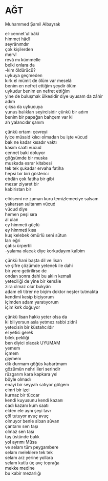 # AĞT 
Muhammed Şamil Albayrak

el-cennet'ul bâkî<br> 
himmet hâdî<br> 
seyrânımdır<br> 
çok kişilerden<br> 
mervî<br> 
revâ mı kümmelle<br> 
belki onlara da<br> 
-kim öldürücü?<br> 
uykuya geçmeden<br> 
kırk el mümit de ölüm var meselâ<br> 
benim en nefret ettiğim şeydir ölüm<br> 
uykudur benim en nefret ettiğim<br> 
yine de buluşmak ülkesidir diye uyusam da zâhir<br> 
adım<br> 
çıksa da uykucuya<br> 
yunus balıkları seyircisidir çünkü bir adım<br> 
benim bir papağan bahçem var ki<br> 
ah yalancıdır şanım<br> 

çünkü ortamı çevreyi<br> 
iyice müsaid kılıcı olmadan bu işte vücud<br> 
bak ne kadar kısadır vaktı<br> 
kasım saati vücud<br> 
cennet baki doluyor<br> 
göğsümde bir muska<br> 
muskada esrar kitabesi<br> 
tek tek şukadar ervaha fatiha<br> 
hepsi bir biri gösterici<br> 
ebdân çok fatiha bir gibi<br> 
mezar ziyaret bir<br> 
kabiristan bir<br> 

elbisemi ne zaman kuru temizlemeciye salsam<br> 
yakarsan sultanım vücud<br> 
vücud diye <br> 
hemen peşi sıra<br> 
al ulan<br> 
ey himmeti güçlü<br> 
ey himmeti kısa<br> 
kuş kelebek ömürlü seni sütun<br> 
ları eğri<br> 
çatısı ürpertili<br> 
-yalama olacak diye korkudayım kalbim<br> 

çünkü hani başta dil ve lisan<br> 
ve şifre çözümde yetenek ile dahi<br> 
bir yere getirilirse de<br> 
ondan sonra dahi bu aklın kemali<br> 
yeteciliği de yine bir kemâle<br> 
zira olmaz olur bukyân<br> 
adam eli titrer ne biçim doktor neşter tutmakta<br> 
kendimi kesip biçiyorum<br> 
içimden adam yaratıyorum<br> 
içim kırk doğuyor<br> 

çünkü lisan hakkı yeter olsa da<br> 
ki biliyorsun asla yetmez rabbi zidnî<br> 
yetecisin bir küstahcıldır<br> 
el yetisi gerek<br> 
bilek pekliği<br> 
ben diyici olacak UYUMAM<br> 
yemem<br> 
içmem<br> 
giymem<br> 
dik durmam göğüs kabartmam<br> 
gözümün nehri ileri serindir<br> 
rüzgarım kara kapkara yel<br> 
böyle olmadı<br> 
enayi bir seyyah satıyor gölgem<br> 
cimri bir izci<br> 
kurnaz bir tüccar<br> 
kendi kuyusunu kendi kazanı<br> 
cadı kazanı kum saatı<br> 
elden ele aynı şeyi tavr<br> 
çöl tutuyor avuç avuç<br> 
olmuyor benle siban sûvan<br> 
çantamı sen taşı<br> 
olmaz sen taşı<br> 
taş üstünde balık<br> 
yol ayrımı Mûsa<br> 
ve selam tüm peygambere<br> 
selam meleklere tek tek<br> 
selam arz yerine yollara<br> 
selam kutlu üç avç toprağa<br> 
mekke medine<br> 
bu kabir mezarlığı<br> 
